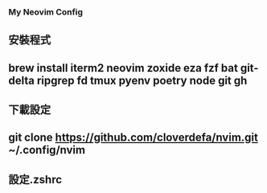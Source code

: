 ### My Neovim Config

## 安裝程式

## brew install iterm2 neovim zoxide eza fzf bat git-delta ripgrep fd tmux pyenv poetry node git gh

## 下載設定

## git clone https://github.com/cloverdefa/nvim.git ~/.config/nvim

## 設定.zshrc
